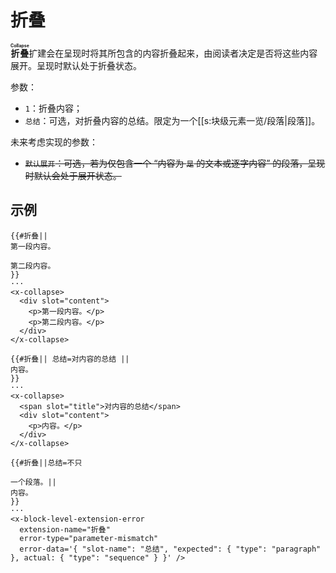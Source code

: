 # 折叠

**<ruby>折叠<rt>Collapse</rt></ruby>**&#x200B;扩建会在呈现时将其所包含的<wbr />
内容折叠起来，由阅读者决定是否将这些内容展开。呈现时默认处于折叠状态。

参数：

- `1`：折叠内容；
- `总结`：可选，对折叠内容的总结。限定为一个[[s:块级元素一览/段落|段落]]。

未来考虑实现的参数：

- ~~`默认展开`：可选，若为仅包含一个 “内容为 `是` 的文本或逐字内容” 的段<wbr />
  落，呈现时默认会处于展开状态。~~

## 示例

```example
{{#折叠||
第一段内容。

第二段内容。
}}
···
<x-collapse>
  <div slot="content">
    <p>第一段内容。</p>
    <p>第二段内容。</p>
  </div>
</x-collapse>
```

```example
{{#折叠|| 总结=对内容的总结 ||
内容。
}}
···
<x-collapse>
  <span slot="title">对内容的总结</span>
  <div slot="content">
    <p>内容。</p>
  </div>
</x-collapse>
```

```example
{{#折叠||总结=不只

一个段落。||
内容。
}}
···
<x-block-level-extension-error
  extension-name="折叠"
  error-type="parameter-mismatch"
  error-data='{ "slot-name": "总结", "expected": { "type": "paragraph" }, actual: { "type": "sequence" } }' />
```
